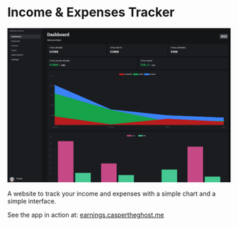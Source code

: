 # Income & Expenses Tracker

![earnings tracker dashboard](./public/readme-banner.png)

A website to track your income and expenses with a simple chart and a simple interface.

See the app in action at: [earnings.caspertheghost.me](earnings.caspertheghost.me)
